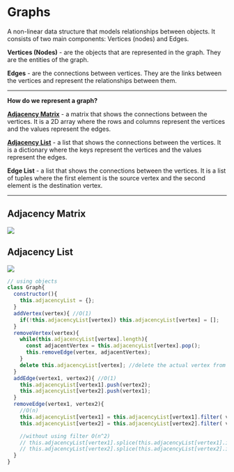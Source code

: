 # Graphs

A non-linear data structure that models relationships between objects. It consists of two main components: Vertices (nodes) and Edges. 

**Vertices (Nodes)** - are the objects that are represented in the graph. They are the entities of the graph.

**Edges** - are the connections between vertices. They are the links between the vertices and represent the relationships between them.

***

**How do we represent a graph?**

[**Adjacency Matrix**](#adjacency-matrix) - a matrix that shows the connections between the vertices. It is a 2D array where the rows and columns represent the vertices and the values represent the edges.

[**Adjacency List**](#adjacency-list) - a list that shows the connections between the vertices. It is a dictionary where the keys represent the vertices and the values represent the edges.

**Edge List** - a list that shows the connections between the vertices. It is a list of tuples where the first element is the source vertex and the second element is the destination vertex.

***

## Adjacency Matrix
![](https://mathworld.wolfram.com/images/eps-svg/AdjacencyMatrix_1002.svg)

## Adjacency List
![](https://dkq85ftleqhzg.cloudfront.net/algo_book/images/graphs/graph_10b.png)

```js
// using objects
class Graph{
  constructor(){
    this.adjacencyList = {};
  }
  addVertex(vertex){ //O(1)
    if(!this.adjacencyList[vertex]) this.adjacencyList[vertex] = [];
  }
  removeVertex(vertex){
    while(this.adjacencyList[vertex].length){
      const adjacentVertex = this.adjacencyList[vertex].pop();
      this.removeEdge(vertex, adjacentVertex);
    }
    delete this.adjacencyList[vertex]; //delete the actual vertex from the adjacency list
  }
  addEdge(vertex1, vertex2){ //O(1)
    this.adjacencyList[vertex1].push(vertex2);
    this.adjacencyList[vertex2].push(vertex1);
  }
  removeEdge(vertex1, vertex2){ 
    //O(n)
    this.adjacencyList[vertex1] = this.adjacencyList[vertex1].filter( v => v !== vertex2)
    this.adjacencyList[vertex2] = this.adjacencyList[vertex2].filter( v => v !== vertex1)

    //without using filter O(n^2)
    // this.adjacencyList[vertex1].splice(this.adjacencyList[vertex1].indexOf(vertex2), 1);
    // this.adjacencyList[vertex2].splice(this.adjacencyList[vertex2].indexOf(vertex1), 1);
  }
}

```
